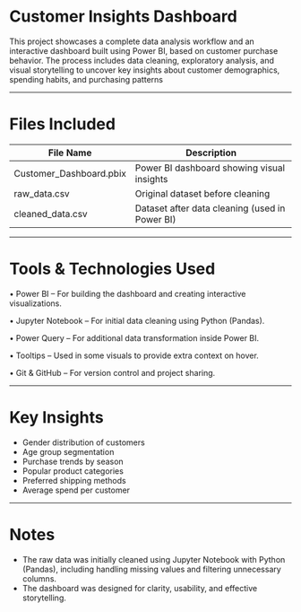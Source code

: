 #  Customer Insights Dashboard

This project showcases a complete data analysis workflow and an interactive dashboard built using Power BI, based on customer purchase behavior. The process includes data cleaning, exploratory analysis, and visual storytelling to uncover key insights about customer demographics, spending habits, and purchasing patterns

---

# Files Included

| File Name                | Description                                       |
|--------------------------|---------------------------------------------------|
| Customer_Dashboard.pbix  | Power BI dashboard showing visual insights        |
| raw_data.csv             | Original dataset before cleaning                  |
| cleaned_data.csv         | Dataset after data cleaning (used in Power BI)    |

---

# Tools & Technologies Used
 • Power BI – For building the dashboard and creating interactive visualizations.
 
 • Jupyter Notebook – For initial data cleaning using Python (Pandas).
 
 • Power Query – For additional data transformation inside Power BI.
 
 • Tooltips – Used in some visuals to provide extra context on hover.
 
 • Git & GitHub – For version control and project sharing.

---

#  Key Insights

- Gender distribution of customers  
- Age group segmentation  
- Purchase trends by season  
- Popular product categories  
- Preferred shipping methods  
- Average spend per customer  

---

# Notes
- The raw data was initially cleaned using Jupyter Notebook with Python (Pandas), including handling missing values and filtering unnecessary columns.
- The dashboard was designed for clarity, usability, and effective storytelling.
